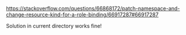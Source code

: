 https://stackoverflow.com/questions/66868172/patch-namespace-and-change-resource-kind-for-a-role-binding/66917287#66917287

Solution in current directory works fine!

